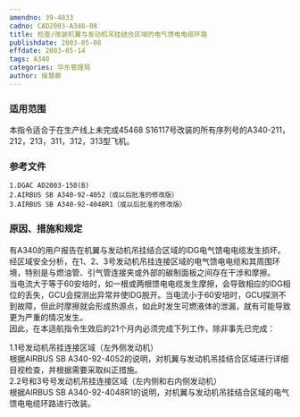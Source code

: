 ```yaml
---
amendno: 39-4033  
cadno: CAD2003-A340-08  
title: 检查/改装机翼与发动机吊挂结合区域的电气馈电电缆环路  
publishdate: 2003-05-08  
effdate: 2003-05-14  
tags: A340  
categories: 华东管理局  
author: 侯慧卿  
---
```

  
### 适用范围  
本指令适合于在生产线上未完成45468 S16117号改装的所有序列号的A340-211，212，213，311，312，313型飞机。  
  
<!--more-->  
### 参考文件  
    1.DGAC AD2003-150(B)  
    2.AIRBUS SB A340-92-4052（或以后批准的修改版）  
    3.AIRBUS SB A340-92-4048R1（或以后批准的修改版）  
  
### 原因、措施和规定  
有A340的用户报告在机翼与发动机吊挂结合区域的IDG电气馈电电缆发生损坏。经区域安全分析，在1、2、3号发动机吊挂连接区域的电气馈电电缆和其周围环境，特别是与燃油管、引气管连接夹或外部的碳制面板之间存在干涉和摩擦。  
    当电流大于等于60安培时，如一根或两根馈电电缆发生摩擦，会导致相应的IDG相位的丢失，GCU会探测出异常并使IDG脱开。当电流小于60安培时，GCU探测不到故障，但此时摩擦就会形成热源点，如此时发生可燃液体的泄漏，就有可能导致更为严重的情况发生。  
    因此，在本适航指令生效后的21个月内必须完成下列工作，除非事先已完成：  
  
1.1号发动机吊挂连接区域（左外侧发动机）  
    根据AIRBUS SB A340-92-4052的说明，对机翼与发动机吊挂结合区域进行详细目视检查，并根据需要采取纠正措施。  
    2.2号和3号号发动机吊挂连接区域（左内侧和右内侧发动机）  
    根据AIRBUS SB A340-92-4048R1的说明，对机翼与发动机吊挂结合区域的电气馈电电缆环路进行改装。  
